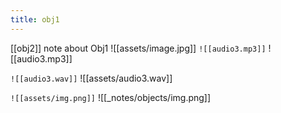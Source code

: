 ```yaml
---
title: obj1
---
```

[[obj2]]
note about Obj1
![[assets/image.jpg]]
`![[audio3.mp3]]`
![[audio3.mp3]]

`![[audio3.wav]]`
![[assets/audio3.wav]]

`![[assets/img.png]]`
![[_notes/objects/img.png]]
